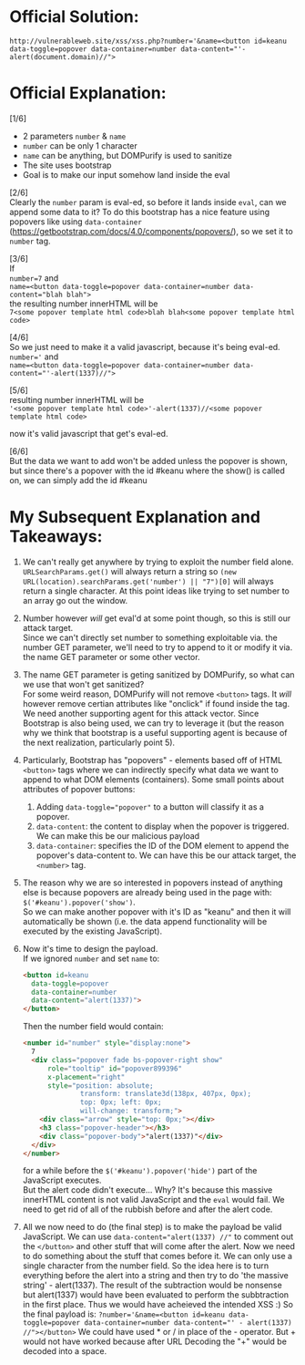 # Official Solution:
`http://vulnerableweb.site/xss/xss.php?number='&name=<button id=keanu data-toggle=popover data-container=number data-content="'-alert(document.domain)//">`

# Official Explanation:
[1/6]
* 2 parameters `number` & `name`
* `number` can be only 1 character
* `name` can be anything, but DOMPurify is used to sanitize
* The site uses bootstrap
* Goal is to make our input somehow land inside the eval

[2/6]  
Clearly the `number` param is eval-ed, so before it lands inside
`eval`, can we append some data to it? To do this bootstrap has
a nice feature using popovers like using
`data-container` (https://getbootstrap.com/docs/4.0/components/popovers/),
so we set it to `number` tag.

[3/6]  
If  
`number=7` and  
`name=<button data-toggle=popover data-container=number data-content="blah blah">`  
the resulting number innerHTML will be  
`7<some popover template html code>blah blah<some popover template html code>`  

[4/6]  
So we just need to make it a valid javascript, because it's being eval-ed.  
`number='` and  
`name=<button data-toggle=popover data-container=number data-content="'-alert(1337)//">`

[5/6]  
resulting number innerHTML will be  
`'<some popover template html code>'-alert(1337)//<some popover template html code>`

now it's valid javascript that get's eval-ed.

[6/6]  
But the data we want to add won't be added unless the popover is shown, but
since there's a popover with the id #keanu where the show() is called on,
we can simply add the id #keanu


# My Subsequent Explanation and Takeaways:
1. We can't really get anywhere by trying to exploit the number field alone.
   `URLSearchParams.get()` will always return a string so
   `(new URL(location).searchParams.get('number') || "7")[0]` will always
   return a single character.
   At this point ideas like trying to set number to an array go out the window.

2. Number however *will* get eval'd at some point though, so this is still our
   attack target.  
   Since we can't directly set number to something exploitable via. the number
   GET parameter, we'll need to try to append to it or modify it via. the name
   GET parameter or some other vector.

3. The name GET parameter is geting sanitized by DOMPurify, so what can we use
   that won't get sanitized?  
   For some weird reason, DOMPurify will not remove `<button>` tags. It *will*
   however remove certian attributes like "onclick" if found inside the tag.  
   We need another supporting agent for this attack vector. Since Bootstrap is
   also being used, we can try to leverage it (but the reason why we think that
   bootstrap is a useful supporting agent is because of the next realization,
   particularly point 5).

4. Particularly, Bootstrap has "popovers" - elements based off of HTML
  `<button>` tags where we can indirectly specify what data we want to append
   to what DOM elements (containers).
   Some small points about attributes of popover buttons:
   1. Adding `data-toggle="popover"` to a button will classify it as a popover.
   2. `data-content`: the content to display when the popover is triggered. We
    can make this be our malicious payload
   3. `data-container`: specifies the ID of the DOM element to append the
    popover's data-content to. We can have this be our attack target, the
    `<number>` tag.


5. The reason why we are so interested in popovers instead of anything else is
   because popovers are already being used in the page with:
   `$('#keanu').popover('show')`.  
   So we can make another popover with it's ID as "keanu" and then it will
   automatically be shown (i.e. the data append functionality will be executed
   by the existing JavaScript).

6. Now it's time to design the payload.   
    If we ignored `number` and set `name` to:
    ```html
    <button id=keanu
      data-toggle=popover
      data-container=number
      data-content="alert(1337)">
    </button>
    ```
    Then the number field would contain:
    ```html
    <number id="number" style="display:none">
      7
      <div class="popover fade bs-popover-right show"
          role="tooltip" id="popover899396"
          x-placement="right"
          style="position: absolute;
                  transform: translate3d(138px, 407px, 0px);
                  top: 0px; left: 0px;
                  will-change: transform;">
        <div class="arrow" style="top: 0px;"></div>
        <h3 class="popover-header"></h3>
        <div class="popover-body">"alert(1337)"</div>
      </div>
    </number>
    ```
    for a while before the `$('#keanu').popover('hide')` part of the JavaScript
    executes.  
    But the alert code didn't execute... Why?
    It's because this massive innerHTML content is not valid JavaScript and the
    `eval` would fail. We need to get rid of all of the rubbish before and after
    the alert code.

7. All we now need to do (the final step) is to make the payload be valid
   JavaScript. We can use `data-content="alert(1337) //"` to comment out the
  `</button>` and other stuff that will come after the alert. Now we need to
  do something about the stuff that comes before it. We can only use a single
  character from the number field. So the idea here is to turn everything
  before the alert into a string and then try to do 'the massive string' -
  alert(1337). The result of the subtraction would be nonsense but alert(1337)
  would have been evaluated to perform the subbtraction in the first place.
  Thus we would have acheieved the intended XSS :)
  So the final payload is:
  `?number='&name=<button id=keanu data-toggle=popover data-container=number data-content="' - alert(1337) //"></button>`
  We could have used * or / in place of the - operator. But + would not have
  worked because after URL Decoding the "+" would be decoded into a space.
